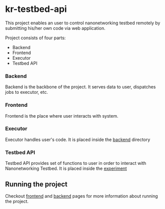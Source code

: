 # kr-testbed-api

This project enables an user to control nanonetworking testbed remotely by submitting his/her own code via web application.

Project consists of four parts:
* Backend
* Frontend
* Executor
* Testbed API

### Backend
Backend is the backbone of the project. It serves data to user, dispatches jobs to executor, etc.

### Frontend
Frontend is the place where user interacts with system.

### Executor
Executor handles user's code. It is placed inside the [backend](https://github.com/nanonetworking/kr-testbed-api/tree/master/backend) directory

### Testbed API
Testbed API provides set of functions to user in order to interact with Nanonetworking Testbed. It is placed inside the [experiment](https://github.com/nanonetworking/kr-testbed-api/tree/master/experiment)

## Running the project

Checkout [frontend](https://github.com/nanonetworking/kr-testbed-api/tree/master/frontend) and [backend](https://github.com/nanonetworking/kr-testbed-api/tree/master/backend) pages for more information about running the project.